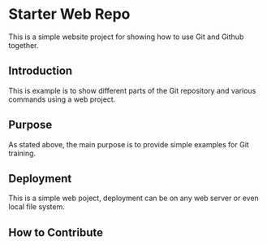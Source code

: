 # Starter Web Repo

This is a simple website project for
showing how to use Git and Github together.

## Introduction

This is example is to show different parts
of the Git repository and various commands
using a web project.

## Purpose

As stated above, the main purpose is to
provide simple examples for Git training.

## Deployment

This is a simple web poject, deployment
can be on any web server or even local
file system.

## How to Contribute
